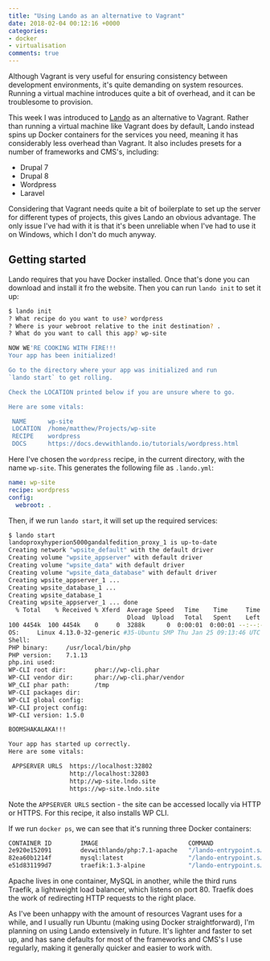 ```yaml
---
title: "Using Lando as an alternative to Vagrant"
date: 2018-02-04 00:12:16 +0000
categories:
- docker
- virtualisation
comments: true
---
```


Although Vagrant is very useful for ensuring consistency between development environments, it's quite demanding on system resources. Running a virtual machine introduces quite a bit of overhead, and it can be troublesome to provision.

This week I was introduced to [Lando](https://docs.devwithlando.io/) as an alternative to Vagrant. Rather than running a virtual machine like Vagrant does by default, Lando instead spins up Docker containers for the services you need, meaning it has considerably less overhead than Vagrant. It also includes presets for a number of frameworks and CMS's, including:

* Drupal 7
* Drupal 8
* Wordpress
* Laravel

Considering that Vagrant needs quite a bit of boilerplate to set up the server for different types of projects, this gives Lando an obvious advantage. The only issue I've had with it is that it's been unreliable when I've had to use it on Windows, which I don't do much anyway.

Getting started
---------------

Lando requires that you have Docker installed. Once that's done you can download and install it fro the website. Then you can run `lando init` to set it up:

```bash
$ lando init
? What recipe do you want to use? wordpress
? Where is your webroot relative to the init destination? .
? What do you want to call this app? wp-site

NOW WE'RE COOKING WITH FIRE!!!
Your app has been initialized!

Go to the directory where your app was initialized and run
`lando start` to get rolling.

Check the LOCATION printed below if you are unsure where to go.

Here are some vitals:

 NAME      wp-site                                               
 LOCATION  /home/matthew/Projects/wp-site                        
 RECIPE    wordpress                                             
 DOCS      https://docs.devwithlando.io/tutorials/wordpress.html 
```

Here I've chosen the `wordpress` recipe, in the current directory, with the name `wp-site`. This generates the following file as `.lando.yml`:

```yml
name: wp-site
recipe: wordpress
config:
  webroot: .
```

Then, if we run `lando start`, it will set up the required services:

```bash
$ lando start
landoproxyhyperion5000gandalfedition_proxy_1 is up-to-date
Creating network "wpsite_default" with the default driver
Creating volume "wpsite_appserver" with default driver
Creating volume "wpsite_data" with default driver
Creating volume "wpsite_data_database" with default driver
Creating wpsite_appserver_1 ... 
Creating wpsite_database_1 ... 
Creating wpsite_database_1
Creating wpsite_appserver_1 ... done
  % Total    % Received % Xferd  Average Speed   Time    Time     Time  Current
                                 Dload  Upload   Total   Spent    Left  Speed
100 4454k  100 4454k    0     0  3288k      0  0:00:01  0:00:01 --:--:-- 3290k
OS:     Linux 4.13.0-32-generic #35-Ubuntu SMP Thu Jan 25 09:13:46 UTC 2018 x86_64
Shell:  
PHP binary:     /usr/local/bin/php
PHP version:    7.1.13
php.ini used:   
WP-CLI root dir:        phar://wp-cli.phar
WP-CLI vendor dir:      phar://wp-cli.phar/vendor
WP_CLI phar path:       /tmp
WP-CLI packages dir:
WP-CLI global config:   
WP-CLI project config:  
WP-CLI version: 1.5.0

BOOMSHAKALAKA!!!

Your app has started up correctly.
Here are some vitals:

 APPSERVER URLS  https://localhost:32802
                 http://localhost:32803
                 http://wp-site.lndo.site
                 https://wp-site.lndo.site

```

Note the `APPSERVER URLS` section - the site can be accessed locally via HTTP or HTTPS. For this recipe, it also installs WP CLI.

If we run `docker ps`, we can see that it's running three Docker containers:

```bash
CONTAINER ID        IMAGE                         COMMAND                  CREATED             STATUS              PORTS                                                               NAMES
2e920e152091        devwithlando/php:7.1-apache   "/lando-entrypoint.s…"   16 minutes ago      Up 16 minutes       0.0.0.0:32803->80/tcp, 0.0.0.0:32802->443/tcp                       wpsite_appserver_1
82ea60b1214f        mysql:latest                  "/lando-entrypoint.s…"   16 minutes ago      Up 16 minutes       0.0.0.0:32801->3306/tcp                                             wpsite_database_1
e51d831199d7        traefik:1.3-alpine            "/lando-entrypoint.s…"   About an hour ago   Up About an hour    0.0.0.0:80->80/tcp, 0.0.0.0:443->443/tcp, 0.0.0.0:58086->8080/tcp   landoproxyhyperion5000gandalfedition_proxy_1
```

Apache lives in one container, MySQL in another, while the third runs Traefik, a lightweight load balancer, which listens on port 80. Traefik does the work of redirecting HTTP requests to the right place.

As I've been unhappy with the amount of resources Vagrant uses for a while, and I usually run Ubuntu (making using Docker straightforward), I'm planning on using Lando extensively in future. It's lighter and faster to set up, and has sane defaults for most of the frameworks and CMS's I use regularly, making it generally quicker and easier to work with.
